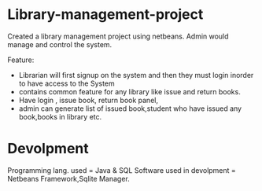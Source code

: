 # Library-management-project
Created a library management project using netbeans.
Admin would manage and control the system.

Feature:
* Librarian will first signup on the system and then they must login inorder to have access to the System
* contains common feature for any library like issue and return books.
* Have login , issue book, return book panel,
* admin can generate list of issued book,student who have issued any book,books in library etc.

 
# Devolpment
Programming lang. used      = Java & SQL
Software used in devolpment = Netbeans Framework,Sqlite Manager.

